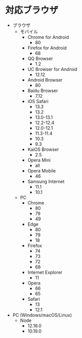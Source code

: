 # 対応ブラウザ

* ブラウザ
  * モバイル
    * Chrome for Android
      * 80
    * Firefox for Android
      * 68
    * QQ Browser
      * 1.2
    * UC Browser for Android
      * 12.12
    * Android Browser
      * 80
    * Baidu Browser
      * 7.12
    * iOS Safari
      * 13.3
      * 13.2
      * 13.0-13.1
      * 12.2-12.4
      * 12.0-12.1
      * 11.3-11.4
      * 10.3
      * 9.3
    * KaiOS Browser
      * 2.5
    * Opera Mini
      * all
    * Opera Mobile
      * 46
    * Samsung Internet
      * 11.1
      * 10.1
  * PC
    * Chrome
      * 80
      * 79
      * 49
    * Edge
      * 80
      * 79
      * 18
    * Firefox
      * 74
      * 73
      * 72
      * 68
    * Internet Explorer
      * 11
    * Opera
      * 66
      * 65
    * Safari
      * 13
      * 12.1
* PC (Windows/macOS/Linux)
  * Node
    * 12.16.0
    * 10.19.0
